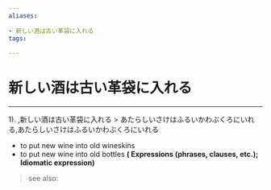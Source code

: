 ```yaml
---
aliases:
    
- 新しい酒は古い革袋に入れる
tags:
    
---
```


# 新しい酒は古い革袋に入れる
---
1).
,新しい酒は古い革袋に入れる > あたらしいさけはふるいかわぶくろにいれる,あたらしいさけはふるいかわぶくろにいれる

- to put new wine into old wineskins
- to put new wine into old bottles
**( Expressions (phrases, clauses, etc.); Idiomatic expression)**
> see also: 
            